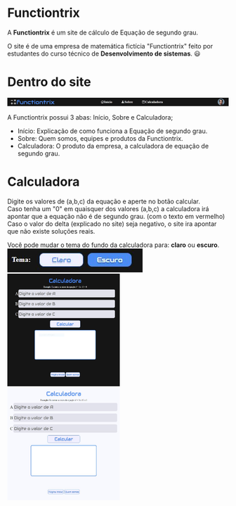 # Functiontrix

A **Functiontrix** é um site de cálculo de Equação de segundo grau.

O site é de uma empresa de matemática fictícia "Functiontrix" feito por estudantes do curso técnico de **Desenvolvimento de sistemas**.
😃
# Dentro do site

<img src="img\ReadmeImagens\Readme_Menu.JPG">

A Functiontrix possui 3 abas: Início, Sobre e Calculadora;

- Início: Explicação de como funciona a Equação de segundo grau.
- Sobre: Quem somos, equipes e produtos da Functiontrix.
- Calculadora: O produto da empresa, a calculadora de equação de segundo grau.

# Calculadora

Digite os valores de (a,b,c) da equação e aperte no botão calcular. <br>
Caso tenha um "0" em quaisquer dos valores (a,b,c) a calculadora irá apontar que a equação não é de segundo grau. (com o texto em vermelho)  <br>
Caso o valor do delta (explicado no site) seja negativo, o site ira apontar que não existe soluções reais.  <br>

Você pode mudar o tema do fundo da calculadora para: **claro** ou **escuro**. <br>
<img src="img\ReadmeImagens\Readme_Tema.JPG">
<img src="img\ReadmeImagens\Readme_Calculadora_Escuro.JPG" width="256px" height="256px">
<img src="img\ReadmeImagens\Readme_Calculadora_Branco.JPG" width="256px" height="256px">
